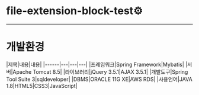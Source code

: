 # file-extension-block-test⚙
------------------------------
# 개발환경                     
|제목|내용|내용|
|------|---|---|---|
|프레임워크|Spring Framework|Mybatis|
|서버|Apache Tomcat 8.5|
|라이브러리|jQuery 3.5.1|AJAX 3.5.1|
|개발도구|Spring Tool Suite 3|sqldeveloper|
|DBMS|ORACLE 11G XE|AWS RDS|
|사용언어|JAVA 1.8|HTML5|CSS3|JavaScript|
   
